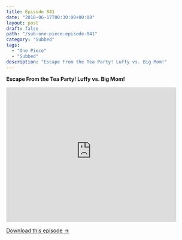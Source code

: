 ```yaml
---
title: Episode 841
date: "2018-06-17T00:30:00+00:00"
layout: post
draft: false
path: "/sub-one-piece-episode-841"
category: "Subbed"
tags:
  - "One Piece"
  - "Subbed"
description: "Escape From the Tea Party! Luffy vs. Big Mom!"
---
```


**Escape From the Tea Party! Luffy vs. Big Mom!**

<iframe width="640" height="360" src="https://www.rapidvideo.com/e/G6FRPH87XC" frameborder="0" marginwidth=0 marginheight=0 scrolling=no allowfullscreen style="max-width:90%;"></iframe>

<a href="http://ouo.io/qs/eCodkFEQ?s=https://www.rapidvideo.com/d/G6FRPH87XC" class="styled_a">Download this episode →</a>

